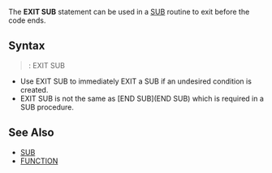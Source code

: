 The **EXIT SUB** statement can be used in a [SUB](SUB) routine to exit before the code ends.


## Syntax

> : EXIT SUB

* Use EXIT SUB to immediately EXIT a SUB if an undesired condition is created.
* EXIT SUB is not the same as [END SUB](END SUB) which is required in a SUB procedure.


## See Also
 
* [SUB](SUB)
* [FUNCTION](FUNCTION)





